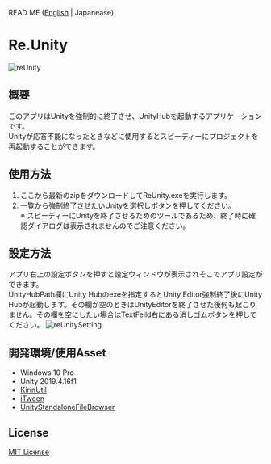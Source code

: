 READ ME ([English](https://github.com/mizutanikirin/Re.Unity/blob/main/README_JP.md) | Japanease)
# Re.Unity
![reUnity](https://user-images.githubusercontent.com/4795806/104938985-2e153980-59f3-11eb-8442-9ae096303a6f.png)

## 概要
このアプリはUnityを強制的に終了させ、UnityHubを起動するアプリケーションです。  
Unityが応答不能になったときなどに使用するとスピーディーにプロジェクトを再起動することができます。

## 使用方法
1. ここから最新のzipをダウンロードしてReUnity.exeを実行します。  
2. 一覧から強制終了させたいUnityを選択しボタンを押してください。  
※ スピーディーにUnityを終了させるためのツールであるため、終了時に確認ダイアログは表示されませんのでご注意ください。

## 設定方法
アプリ右上の設定ボタンを押すと設定ウィンドウが表示されそこでアプリ設定ができます。  
UnityHubPath欄にUnity Hubのexeを指定するとUnity Editor強制終了後にUnity Hubが起動します。その欄が空のときはUnityEditorを終了させた後何も起こりません。その欄を空にしたい場合はTextFeild右にある消しゴムボタンを押してください。
![reUnitySetting](https://user-images.githubusercontent.com/4795806/104939002-353c4780-59f3-11eb-9133-49ea35e7b85c.png)

## 開発環境/使用Asset
- Windows 10 Pro
- Unity 2019.4.16f1
- [KirinUtil](https://github.com/mizutanikirin/KirinUtil)
- [iTween](https://assetstore.unity.com/packages/tools/animation/itween-84)
- [UnityStandaloneFileBrowser](https://github.com/gkngkc/UnityStandaloneFileBrowser)

## License
[MIT License](https://github.com/mizutanikirin/Re.Unity/blob/main/LICENSE)